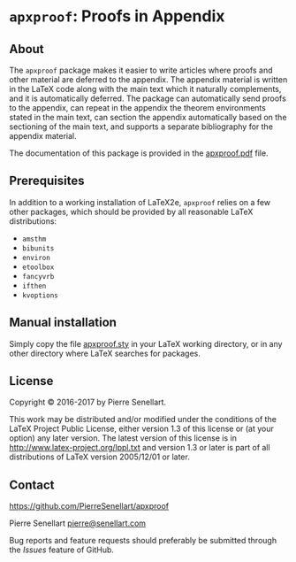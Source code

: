 # `apxproof`: Proofs in Appendix

## About

The `apxproof` package makes it easier to write articles where proofs and
other material are deferred to the appendix. The appendix material is
written in the LaTeX code along with the main text which it naturally
complements, and it is automatically deferred. The package can
automatically send proofs to the appendix, can repeat in the appendix the
theorem environments stated in the main text, can section the appendix
automatically based on the sectioning of the main text, and supports a
separate bibliography for the appendix material.

The documentation of this package is provided in the
[apxproof.pdf](apxproof.pdf) file.

## Prerequisites

In addition to a working installation of LaTeX2e, `apxproof` relies on a
few other packages, which should be provided by all reasonable LaTeX
distributions:
 - `amsthm`
 - `bibunits`
 - `environ`
 - `etoolbox`
 - `fancyvrb`
 - `ifthen`
 - `kvoptions`

## Manual installation

Simply copy the file [apxproof.sty](apxproof.sty) in your LaTeX working directory, or
in any other directory where LaTeX searches for packages.

## License

Copyright © 2016-2017 by Pierre Senellart.

This work may be distributed and/or modified under the conditions of the
LaTeX Project Public License, either version 1.3 of this license or (at
your option) any later version. The latest version of this license is in
http://www.latex-project.org/lppl.txt and version 1.3 or later is part of
all distributions of LaTeX version 2005/12/01 or later.

## Contact

https://github.com/PierreSenellart/apxproof

Pierre Senellart <pierre@senellart.com>

Bug reports and feature requests should
preferably be submitted through the *Issues* feature of GitHub.

